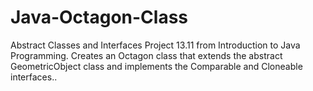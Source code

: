 # Java-Octagon-Class
Abstract Classes and Interfaces  Project 13.11 from Introduction to Java Programming. Creates an Octagon class that extends the abstract GeometricObject class and implements the Comparable and Cloneable interfaces..
